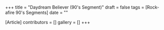 +++
title = "Daydream Believer (90's Segment)"
draft = false
tags = [Rock-afire 90's Segments]
date = ""

[Article]
contributors = []
gallery = []
+++